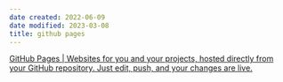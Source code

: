 ```yaml
---
date created: 2022-06-09
date modified: 2023-03-08
title: github pages
---
```


[GitHub Pages | Websites for you and your projects, hosted directly from your GitHub repository. Just edit, push, and your changes are live.](https://pages.github.com/)
